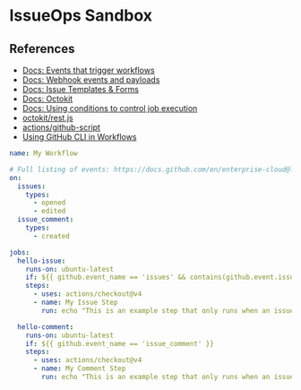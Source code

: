 # IssueOps Sandbox

## References

- [Docs: Events that trigger workflows](https://docs.github.com/en/enterprise-cloud@latest/actions/using-workflows/events-that-trigger-workflows)
- [Docs: Webhook events and payloads](https://docs.github.com/en/enterprise-cloud@latest/webhooks/webhook-events-and-payloads#issues)
- [Docs: Issue Templates & Forms](https://docs.github.com/en/enterprise-cloud@latest/communities/using-templates-to-encourage-useful-issues-and-pull-requests/configuring-issue-templates-for-your-repository)
- [Docs: Octokit](https://docs.github.com/en/enterprise-cloud@latest/rest/overview/libraries?apiVersion=2022-11-28)
- [Docs: Using conditions to control job execution](https://docs.github.com/en/enterprise-cloud@latest/actions/using-jobs/using-conditions-to-control-job-execution)
- [octokit/rest.js](https://octokit.github.io/rest.js/v20)
- [actions/github-script](https://github.com/marketplace/actions/github-script)
- [Using GitHub CLI in Workflows](https://docs.github.com/en/enterprise-cloud@latest/actions/using-workflows/using-github-cli-in-workflows)

```yaml
name: My Workflow

# Full listing of events: https://docs.github.com/en/enterprise-cloud@latest/actions/using-workflows/events-that-trigger-workflows
on:
  issues:
    types:
      - opened
      - edited
  issue_comment:
    types:
      - created

jobs:
  hello-issue:
    runs-on: ubuntu-latest
    if: ${{ github.event_name == 'issues' && contains(github.event.issue.body, 'hello') }}
    steps:
      - uses: actions/checkout@v4
      - name: My Issue Step
        run: echo "This is an example step that only runs when an issue is opened or edited and contains the word 'hello' in the body."

  hello-comment:
    runs-on: ubuntu-latest
    if: ${{ github.event_name == 'issue_comment' }}
    steps:
      - uses: actions/checkout@v4
      - name: My Comment Step
        run: echo "This is an example step that only runs when an issue comment is created."
```
